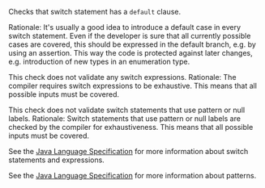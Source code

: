 Checks that switch statement has a `default` clause.

Rationale: It's usually a good idea to introduce a default case in every
switch statement. Even if the developer is sure that all currently
possible cases are covered, this should be expressed in the default
branch, e.g. by using an assertion. This way the code is protected
against later changes, e.g. introduction of new types in an enumeration
type.

This check does not validate any switch expressions. Rationale: The
compiler requires switch expressions to be exhaustive. This means that
all possible inputs must be covered.

This check does not validate switch statements that use pattern or null
labels. Rationale: Switch statements that use pattern or null labels are
checked by the compiler for exhaustiveness. This means that all possible
inputs must be covered.

See the [Java Language
Specification](https://docs.oracle.com/javase/specs/jls/se22/html/jls-15.html#jls-15.28)
for more information about switch statements and expressions.

See the [Java Language
Specification](https://docs.oracle.com/javase/specs/jls/se22/html/jls-14.html#jls-14.30)
for more information about patterns.
